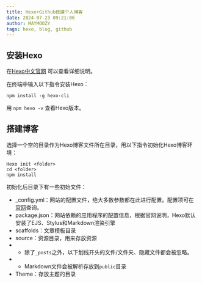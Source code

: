 ```yaml
---
title: Hexo+Github搭建个人博客
date: 2024-07-23 09:21:06
author: MAYMOOZY
tags: hexo, blog, github
---
```



## 安装Hexo

在[Hexo中文官网](https://hexo.io/zh-cn/docs/) 可以查看详细说明。

在终端中输入以下指令安装Hexo：
```
npm install -g hexo-cli
```

用 `npm hexo -v` 查看Hexo版本。

## 搭建博客

选择一个空的目录作为Hexo博客文件所在目录，用以下指令初始化Hexo博客环境：
```
Hexo init <folder>
cd <folder>
npm install
```

初始化后目录下有一些初始文件：
- _config.yml：网站的配置文件，绝大多数参数都在此进行配置。配置项可在[官网](https://hexo.io/zh-cn/docs/configuration)查询。
- package.json：网站依赖的应用程序的配置信息，根据官网说明，Hexo默认安装了EJS、Stylus和Markdown渲染引擎
- scaffolds：文章模板目录
- source：资源目录，用来存放资源
- - 除了`_posts`之外，以下划线开头的文件/文件夹、隐藏文件都会被忽略。
- - Markdown文件会被解析存放到`public`目录
- Theme：存放主题的目录
